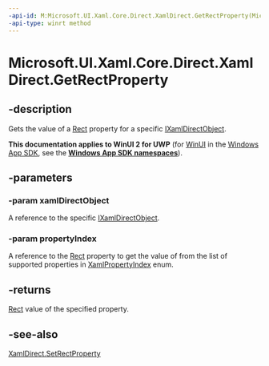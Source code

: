 ```yaml
---
-api-id: M:Microsoft.UI.Xaml.Core.Direct.XamlDirect.GetRectProperty(Microsoft.UI.Xaml.Core.Direct.IXamlDirectObject,Microsoft.UI.Xaml.Core.Direct.XamlPropertyIndex)
-api-type: winrt method
---
```


<!-- Method syntax.
public Rect XamlDirect.GetRectProperty(IXamlDirectObject xamlDirectObject, XamlPropertyIndex propertyIndex)
-->

# Microsoft.UI.Xaml.Core.Direct.XamlDirect.GetRectProperty

## -description
Gets the value of a [Rect](/uwp/api/windows.foundation.rect)  property for a specific [IXamlDirectObject](ixamldirectobject.md).

**This documentation applies to WinUI 2 for UWP** (for [WinUI](/windows/apps/winui/winui3/) in the [Windows App SDK](/windows/apps/windows-app-sdk/), see the **[Windows App SDK namespaces](/windows/windows-app-sdk/api/winrt/)**).

## -parameters
### -param xamlDirectObject
A reference to the specific [IXamlDirectObject](ixamldirectobject.md).

### -param propertyIndex
A reference to the [Rect](/uwp/api/windows.foundation.rect) property to get the value of from the list of supported properties in [XamlPropertyIndex](xamlpropertyindex.md) enum.

## -returns
[Rect](/uwp/api/windows.foundation.rect) value of the specified property.

## -see-also
[XamlDirect.SetRectProperty](xamldirect_setrectproperty_1654295315.md)
